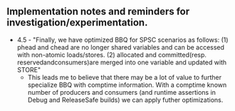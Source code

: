 ## Implementation notes and reminders for investigation/experimentation.

- 4.5 - "Finally, we have optimized BBQ for SPSC scenarios as follows:
        (1) phead and chead are no longer shared variables and
        can be accessed with non-atomic loads/stores. (2) allocated
        and committed(resp. reservedandconsumers)are merged
        into one variable and updated with STORE"
    - This leads me to believe that there may be a lot of value to further
      specialize BBQ with comptime information. With a comptime known number
      of producers and consumers (and runtime assertions in Debug and ReleaseSafe
      builds) we can apply futher optimizations.

